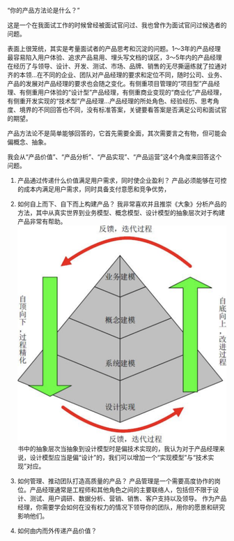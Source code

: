 “你的产品方法论是什么？”

这是一个在我面试工作的时候曾经被面试官问过、我也曾作为面试官问过候选者的问题。

表面上很笼统，其实是考量面试者的产品思考和沉淀的问题。1～3年的产品经理最容易陷入用户体验、追求产品易用、埋头写文档的误区，3～5年内的产品经理在经历了与领导、设计、开发、测试、市场、品牌、销售的无尽撕逼练就了拉通对齐的本领...在不同的企业、团队对产品经理的要求和定位不同，随时公司、业务、产品的发展对产品经理的要求也会随之变化。有侧重项目管理的“项目型”产品经理、有侧重用户体验的“设计型”产品经理，有侧重商业变现的“商业化”产品经理，有侧重开发实现的“技术型”产品经理...产品经理的所处角色、经验经历、思考角度、境界的不同回答也不同，没有标准答案，关键要看答案是否满足公司和面试官的期望。

产品方法论不是简单能够回答的，它首先需要全面，其次需要言之有物，但可能会偏概念、抽象。

我会从“产品价值”、“产品分析”、“产品实现”、“产品运营”这4个角度来回答这个问题。
1. 产品通过传递什么价值满足用户需求，同时使企业盈利？
产品必须能够在可控的成本内满足用户需求，同时具备支付意愿和竞争优势，

2. 如何自上而下、自下而上构建产品？
我非常喜欢并且推崇《大象》分析产品的方法，其中从真实世界到业务模型、概念模型、设计模型的抽象层次对于构建产品非常有帮助。
![prodcut abstract level](/assets/抽象层次.png)
书中的抽象层次当抽象到设计模型时是偏技术实现的，我认为对于产品经理来说，设计模型应当是偏“设计”的，我们可以增加一个“实现模型”与“技术实现”对应。

3. 如何管理、推动团队打造高质量的产品？
产品管理是一个需要高度协作的岗位。产品经理通常是工程师和其他角色之间的主要联络人，包括但不限于设计、测试、用户调研、数据分析、营销、销售、客户支持以及领导。
作为产品经理，你需要学会如何在没有权力的情况下领导你的团队，用你的愿景和研究影响他们。

4. 如何由内而外传递产品价值？